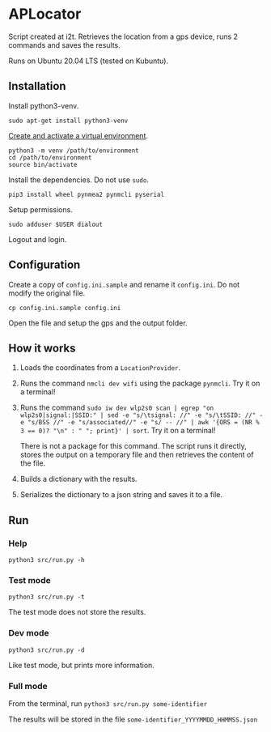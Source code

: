 # APLocator

Script created at i2t. Retrieves the location from a gps device, runs 2 commands and saves the results.

Runs on Ubuntu 20.04 LTS (tested on Kubuntu).

## Installation

Install python3-venv.

```
sudo apt-get install python3-venv
```

[Create and activate a virtual environment](https://docs.python.org/3/library/venv.html).

```
python3 -m venv /path/to/environment
cd /path/to/environment
source bin/activate
```

Install the dependencies. Do not use `sudo`.

```
pip3 install wheel pynmea2 pynmcli pyserial
```

Setup permissions.

```
sudo adduser $USER dialout
```

Logout and login.

## Configuration

Create a copy of `config.ini.sample` and rename it `config.ini`. Do not modify the original file.

```
cp config.ini.sample config.ini
```

Open the file and setup the gps and the output folder.

## How it works

1. Loads the coordinates from a `LocationProvider`.
2. Runs the command `nmcli dev wifi` using the package `pynmcli`. Try it on a terminal!
3. Runs the command `sudo iw dev wlp2s0 scan | egrep "on wlp2s0|signal:|SSID:" | sed -e "s/\tsignal: //" -e "s/\tSSID: //" -e "s/BSS //" -e "s/associated//" -e "s/ -- //" | awk '{ORS = (NR % 3 == 0)? "\n" : " "; print}' | sort`. Try it on a terminal!

    There is not a package for this command. The script runs it directly, stores the output on a temporary file and then retrieves the content of the file.

4. Builds a dictionary with the results.
5. Serializes the dictionary to a json string and saves it to a file.

## Run

### Help

`python3 src/run.py -h`

### Test mode

`python3 src/run.py -t`

The test mode does not store the results.

### Dev mode

`python3 src/run.py -d`

Like test mode, but prints more information.

### Full mode

From the terminal, run `python3 src/run.py some-identifier`

The results will be stored in the file `some-identifier_YYYYMMDD_HHMMSS.json`
